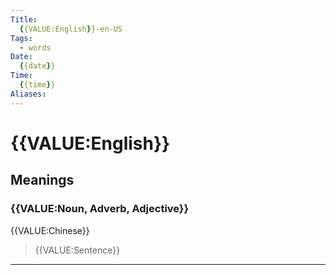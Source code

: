 ```yaml
---
Title:
  {{VALUE:English}}-en-US
Tags:
  - words
Date:
  {{date}}
Time:
  {{time}}
Aliases: 
---
```


# {{VALUE:English}}

## Meanings

### {{VALUE:Noun, Adverb, Adjective}}

{{VALUE:Chinese}}

> {{VALUE:Sentence}} 

---